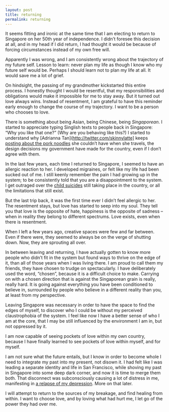 ```yaml
---
layout: post
title: returning 
permalink: returning
---
```

It seems fitting and ironic at the same time that I am electing to return to Singapore on her 50th year of independence. I didn’t foresee this decision at all, and in my head if I did return, I had thought it would be because of forcing circumstances instead of my own free will.

Apparently I was wrong, and I am consistently wrong about the trajectory of my future self. Lesson to learn: never plan my life as though I know who my future self would be. Perhaps I should learn not to plan my life at all. It would save me a lot of grief. 

On hindsight, the passing of my grandmother kickstarted this entire process. I honestly thought I would be resentful, that my responsibilities and obligations would make it impossible for me to stay away. But it turned out love always wins. Instead of resentment, I am grateful to have this reminder early enough to change the course of my trajectory. I want to be a person who chooses to love. 

There is something about being Asian, being Chinese, being _Singaporean_. I started to appreciate typing Singlish texts to people back in Singapore: “Why you like that one?” (Why are you behaving like this?) I started to understand why [Adrianna Tan](http://twitter.com/skinnylatte] keeps [posting about the pork noodles](http://popagandhi.com/2009/11/you-asians-have-two-stomachs/) she couldn’t have when she travels, the design decisions my government have made for the country, even if I don’t agree with them. 

In the last few years, each time I returned to Singapore, I seemed to have an allergic reaction to her. I developed migraines, or felt like my life had been sucked out of me. I still keenly remember the pain I had growing up in the system; to be consistently told that you are a disappointment to the system. I get outraged over the [child suicides](http://www.tnp.sg/news/singapore-news/straight-student-commits-suicide-over-o-level-results-mum-takes-her-own-life) still taking place in the country, or all the limitations that still exist.

But the last trip back, it was the first time ever I didn’t feel allergic to her. The resentment stays, but love has started to seep into my soul. They tell you that love is the opposite of hate, happiness is the opposite of sadness – when in reality they belong to different spectrums. Love exists, even when there is resentment. 

When I left a few years ago, creative spaces were few and far between. Even if there were, they seemed to always be on the verge of shutting down. Now, they are sprouting all over.

In between leaving and returning, I have actually gotten to know more people who didn’t fit in the system but found ways to thrive on the edge of it, than all of those years when I was living there. I am proud to call them my friends, they have chosen to trudge on spectacularly. I have deliberately used the word, “chosen”, because it is a difficult choice to make. Carrying on with a chosen direction that is against the Singaporean grain is really, really hard. It is going against everything you have been conditioned to believe in, surrounded by people who believe in a different reality than you, at least from my perspective.

Leaving Singapore was necessary in order to have the space to find the edges of myself, to discover who I could be without my perceived claustrophobia of the system. I feel like now I have a better sense of who I am at the core, that I may be still influenced by the environment I am in, but not oppressed by it. 

I am now capable of seeing pockets of love within my own country, because I have finally learned to see pockets of love within myself, and for myself.

I am not sure what the future entails, but I know in order to become whole I need to integrate my past into my present, not disown it. I had felt like I was leading a separate identity and life in San Francisco, while shoving my past in Singapore into some deep dark corner, and now it is time to merge them both. That disconnect was subconsciously causing a lot of distress in me, manifesting in [a relapse of my depression](https://www.facebook.com/wynlim/posts/10153574670168223). More on that later.

I will attempt to return to the sources of my breakage, and find healing from within. I want to choose love, and by loving what had hurt me, I let go of the power they had over me.
